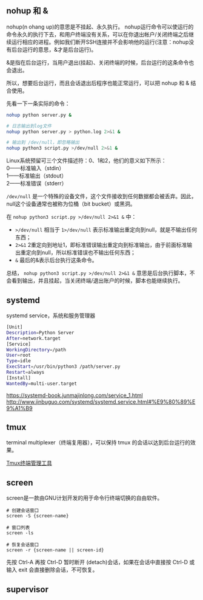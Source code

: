 
## nohup 和 &

nohup(n ohang up)的意思是不挂起、永久执行。
nohup运行命令可以使运行的命令永久的执行下去，和用户终端没有关系，可以在你退出帐户/关闭终端之后继续运行相应的进程。例如我们断开SSH连接并不会影响他的运行(注意：nohup没有后台运行的意思，&才是后台运行)。

&是指在后台运行，当用户退出(挂起)、关闭终端的时候，后台运行的这条命令也会退出。

所以，想要后台运行，而且会话退出后程序也能正常运行，可以把 nohup 和 & 结合使用。

先看一下一条实际的命令：
```bash
nohup python server.py &

# 日志输出到log文件
nohup python server.py > python.log 2>&1 &

# 输出到 /dev/null，即忽略输出
nohup python3 script.py >/dev/null 2>&1 &
```


Linux系统预留可三个文件描述符：0、1和2，他们的意义如下所示：  
0——标准输入（stdin）  
1——标准输出（stdout）  
2——标准错误（stderr）

`/dev/null` 是一个特殊的设备文件，这个文件接收到任何数据都会被丢弃。因此，null这个设备通常也被称为位桶（bit bucket）或黑洞。

在 `nohup python3 script.py >/dev/null 2>&1 &` 中：
- `>/dev/null` 相当于 `1>/dev/null`  表示标准输出重定向到null，就是不输出任何东西；
- `2>&1` 2重定向到地址1，即标准错误输出重定向到标准输出，由于前面标准输出重定向到null，所以标准错误也不输出任何东西；
- `&` 最后的&表示后台执行这条命令。

总结， `nohup python3 script.py >/dev/null 2>&1 &` 意思是后台执行脚本，不会看到输出，并且挂起，当关闭终端/退出账户的时候，脚本也能继续执行。


##  systemd

systemd service，系统和服务管理器

```bash
[Unit]
Description=Python Server
After=network.target
[Service]
WorkingDirectory=/path
User=root
Type=idle
ExecStart=/usr/bin/python3 /path/server.py
Restart=always
[Install]
WantedBy=multi-user.target
```


https://systemd-book.junmajinlong.com/service_1.html
http://www.jinbuguo.com/systemd/systemd.service.html#%E9%80%89%E9%A1%B9

## tmux

terminal multiplexer（终端复用器），可以保持 tmux 的会话以达到后台运行的效果。

[Tmux终端管理工具](../Application/Tmux终端管理工具.md)

## screen

screen是一款由GNU计划开发的用于命令行终端切换的自由软件。

```
# 创建会话窗口
screen -S {screen-name}

# 窗口列表
screen -ls

# 恢复会话窗口
screen -r {screen-name || screen-id}
```

先按 Ctrl-A 再按 Ctrl-D 暂时断开 (detach)会话，如果在会话中直接按 Ctrl-D 或输入 exit 会直接删除会话，不可恢复。

## supervisor

